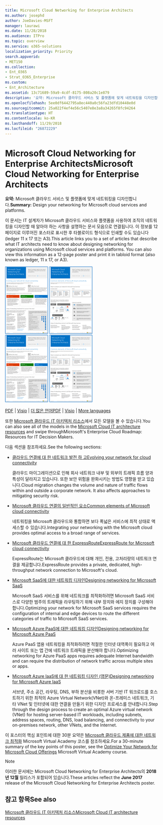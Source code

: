```yaml
---
title: Microsoft Cloud Networking for Enterprise Architects
ms.author: josephd
author: JoeDavies-MSFT
manager: laurawi
ms.date: 11/28/2018
ms.audience: ITPro
ms.topic: overview
ms.service: o365-solutions
localization_priority: Priority
search.appverid:
- MET150
ms.collection:
- Ent_O365
- Strat_O365_Enterprise
ms.custom:
- Ent_Architecture
ms.assetid: 13c71689-59a9-4cdf-8175-808a20c1e879
description: '요약: Microsoft 클라우드 서비스 및 플랫폼에 맞게 네트워킹을 디자인합니다.'
ms.openlocfilehash: 5ee0df6442795a8ec440a0c56fa23dfd10448e0d
ms.sourcegitcommit: 25a022f4ef4e56c5407e8e3a8a34265f8fc94264
ms.translationtype: HT
ms.contentlocale: ko-KR
ms.lasthandoff: 11/29/2018
ms.locfileid: "26872229"
---
```

# <a name="microsoft-cloud-networking-for-enterprise-architects"></a><span data-ttu-id="0c69b-103">Microsoft Cloud Networking for Enterprise Architects</span><span class="sxs-lookup"><span data-stu-id="0c69b-103">Microsoft Cloud Networking for Enterprise Architects</span></span>

 <span data-ttu-id="0c69b-104">**요약:** Microsoft 클라우드 서비스 및 플랫폼에 맞게 네트워킹을 디자인합니다.</span><span class="sxs-lookup"><span data-stu-id="0c69b-104">**Summary:** Design your networking for Microsoft cloud services and platforms.</span></span>
  
<span data-ttu-id="0c69b-p101">이 문서는 IT 설계자가 Microsoft 클라우드 서비스와 플랫폼을 사용하여 조직의 네트워킹을 디자인할 때 알아야 하는 사항을 설명하는 문서 모음으로 연결됩니다. 이 정보를 12페이지로 이루어진 포스터로 표시한 후 타블로이드 형식으로 인쇄할 수도 있습니다(ledger 11 x 17 또는 A3).</span><span class="sxs-lookup"><span data-stu-id="0c69b-p101">This article links you to a set of articles that describe what IT architects need to know about designing networking for organizations using Microsoft cloud services and platforms. You can also view this information as a 12-page poster and print it in tabloid format (also known as ledger, 11 x 17, or A3).</span></span>
  
<span data-ttu-id="0c69b-107">[![Microsoft 클라우드 네트워킹 모델의 축소판 이미지](media/95e8ab6a-b4d0-4836-acc1-b0b77ebf46e6.png)  
](https://go.microsoft.com/fwlink/p/?linkid=842073)</span><span class="sxs-lookup"><span data-stu-id="0c69b-107">[![Thumb image for Microsoft cloud networking model](media/95e8ab6a-b4d0-4836-acc1-b0b77ebf46e6.png)  
](https://go.microsoft.com/fwlink/p/?linkid=842073)</span></span>
  
<span data-ttu-id="0c69b-108">[PDF](https://go.microsoft.com/fwlink/p/?linkid=842073) | [Visio](https://go.microsoft.com/fwlink/p/?linkid=842074) | [더 많은 언어](https://www.microsoft.com/download/details.aspx?id=54425)</span><span class="sxs-lookup"><span data-stu-id="0c69b-108">[PDF](https://go.microsoft.com/fwlink/p/?linkid=842073) | [Visio](https://go.microsoft.com/fwlink/p/?linkid=842074) | [More languages](https://www.microsoft.com/download/details.aspx?id=54425)</span></span>
  
<span data-ttu-id="0c69b-109">또한 [Microsoft 클라우드 IT 아키텍처 리소스](microsoft-cloud-it-architecture-resources.md)에서 모든 모델을 볼 수 있습니다.</span><span class="sxs-lookup"><span data-stu-id="0c69b-109">You can also see all of the models in the [Microsoft Cloud IT architecture resources](microsoft-cloud-it-architecture-resources.md) and swipe throughMicrosoft's Enterprise Cloud Roadmap: Resources for IT Decision Makers.</span></span>
  
<span data-ttu-id="0c69b-110">다음 섹션을 참조하세요.</span><span class="sxs-lookup"><span data-stu-id="0c69b-110">See the following sections:</span></span>
  
- [<span data-ttu-id="0c69b-111">클라우드 연결에 대 한 네트워크 발전 하 고</span><span class="sxs-lookup"><span data-stu-id="0c69b-111">Evolving your network for cloud connectivity</span></span>](evolving-your-network-for-cloud-connectivity.md)
    
    <span data-ttu-id="0c69b-p102">클라우드 마이그레이션으로 인해 회사 네트워크 내부 및 외부의 트래픽 흐름 양과 특성이 달라지고 있습니다. 또한 보안 위험을 완화시키는 방법도 영향을 받고 있습니다.</span><span class="sxs-lookup"><span data-stu-id="0c69b-p102">Cloud migration changes the volume and nature of traffic flows within and outside a corporate network. It also affects approaches to mitigating security risk.</span></span>
    
- [<span data-ttu-id="0c69b-114">Microsoft 클라우드 연결의 일반적인 요소</span><span class="sxs-lookup"><span data-stu-id="0c69b-114">Common elements of Microsoft cloud connectivity</span></span>](common-elements-of-microsoft-cloud-connectivity.md)
    
    <span data-ttu-id="0c69b-115">네트워킹을 Microsoft 클라우드와 통합하면 보다 폭넓은 서비스에 최적 상태로 액세스할 수 있습니다.</span><span class="sxs-lookup"><span data-stu-id="0c69b-115">Integrating your networking with the Microsoft cloud provides optimal access to a broad range of services.</span></span>
    
- [<span data-ttu-id="0c69b-116">Microsoft 클라우드 연결에 대 한 ExpressRoute</span><span class="sxs-lookup"><span data-stu-id="0c69b-116">ExpressRoute for Microsoft cloud connectivity</span></span>](expressroute-for-microsoft-cloud-connectivity.md)
    
    <span data-ttu-id="0c69b-117">ExpressRoute는 Microsoft 클라우드에 대해 개인, 전용, 고처리량의 네트워크 연결을 제공합니다.</span><span class="sxs-lookup"><span data-stu-id="0c69b-117">ExpressRoute provides a private, dedicated, high-throughput network connection to Microsoft's cloud.</span></span>
    
- [<span data-ttu-id="0c69b-118">Microsoft SaaS에 대한 네트워킹 디자인</span><span class="sxs-lookup"><span data-stu-id="0c69b-118">Designing networking for Microsoft SaaS</span></span>](designing-networking-for-microsoft-saas.md)
    
    <span data-ttu-id="0c69b-119">Microsoft SaaS 서비스를 위해 네트워크를 최적화하려면 Microsoft SaaS 서비스로 다양한 범주의 트래픽을 라우팅하기 위해 내부 장치와 에지 장치를 구성해야 합니다.</span><span class="sxs-lookup"><span data-stu-id="0c69b-119">Optimizing your network for Microsoft SaaS services requires the configuration of internal and edge devices to route the different categories of traffic to Microsoft SaaS services.</span></span>
    
- [<span data-ttu-id="0c69b-120">Microsoft Azure PaaS에 대한 네트워킹 디자인</span><span class="sxs-lookup"><span data-stu-id="0c69b-120">Designing networking for Microsoft Azure PaaS</span></span>](designing-networking-for-microsoft-azure-paas.md)
    
    <span data-ttu-id="0c69b-121">Azure PaaS 앱용 네트워킹을 최적화하려면 적절한 인터넷 대역폭이 필요하고 여러 사이트 또는 앱 간에 네트워크 트래픽을 분산해야 합니다.</span><span class="sxs-lookup"><span data-stu-id="0c69b-121">Optimizing networking for Azure PaaS apps requires adequate Internet bandwidth and can require the distribution of network traffic across multiple sites or apps.</span></span>
    
- [<span data-ttu-id="0c69b-122">Microsoft Azure IaaS에 대 한 네트워킹 디자인 (영문)</span><span class="sxs-lookup"><span data-stu-id="0c69b-122">Designing networking for Microsoft Azure IaaS</span></span>](designing-networking-for-microsoft-azure-iaas.md)
    
    <span data-ttu-id="0c69b-123">서브넷, 주소 공간, 라우팅, DNS, 부하 분산을 비롯한 서버 기반 IT 워크로드를 호스트하기 위한 최적의 Azure Virtual Network(VNet)와 온-프레미스 네트워크, 기타 VNet 및 인터넷에 대한 연결을 만들기 위한 디자인 프로세스를 안내합니다.</span><span class="sxs-lookup"><span data-stu-id="0c69b-123">Step through the design process to create an optimal Azure virtual network (VNet) for hosting server-based IT workloads, including subnets, address spaces, routing, DNS, load balancing, and connectivity to your on-premises network, other VNets, and the Internet.</span></span>
    
<span data-ttu-id="0c69b-124">이 포스터의 핵심 포인트에 대한 30분 요약은 [Microsoft 클라우드 제품에 대한 네트워크 최적화](https://mva.microsoft.com/ko-KR/training-courses/optimize-your-network-for-microsoft-cloud-offerings-17743) Microsoft Virtual Academy 코스를 참조하세요.</span><span class="sxs-lookup"><span data-stu-id="0c69b-124">For a 30-minute summary of the key points of this poster, see the [Optimize Your Network for Microsoft Cloud Offerings](https://mva.microsoft.com/ko-KR/training-courses/optimize-your-network-for-microsoft-cloud-offerings-17743) Microsoft Virtual Academy course.</span></span>
  
> [!NOTE]
> <span data-ttu-id="0c69b-125">이러한 문서에는 Microsoft Cloud Networking for Enterprise Architects의 **2018년 12월** 릴리스가 포함되어 있습니다.</span><span class="sxs-lookup"><span data-stu-id="0c69b-125">These articles reflect the **June 2017** release of the Microsoft Cloud Networking for Enterprise Architects poster.</span></span>
  
## <a name="see-also"></a><span data-ttu-id="0c69b-126">참고 항목</span><span class="sxs-lookup"><span data-stu-id="0c69b-126">See also</span></span>

[<span data-ttu-id="0c69b-127">Microsoft 클라우드 IT 아키텍처 리소스</span><span class="sxs-lookup"><span data-stu-id="0c69b-127">Microsoft Cloud IT architecture resources</span></span>](microsoft-cloud-it-architecture-resources.md)

